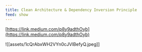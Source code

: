 ```yaml
---
title: Clean Architecture & Dependency Inversion Principle
feed: show
---
```


[https://link.medium.com/p8y9adthOyb](https://link.medium.com/p8y9adthOyb)

![[assets/1cQrAbxWH2VYn0cJVlBefyQ.jpeg]]
